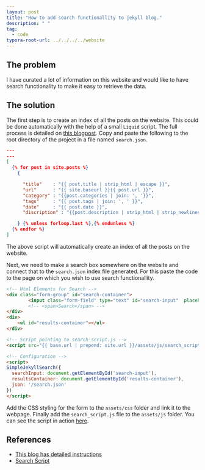```yaml
---
layout: post
title: "How to add search functionallity to jekyll blog."
description: " "
tag: 
  - code
typora-root-url: ../../../../website
---
```


## The problem

I have curated a lot of information on this website and would like to have search functionality to make it easy to retrieve the data.

## The solution

The first step is to create an index of all the posts on the website. This could be done automatically with the help of a small `Liquid` script. The full process is detailed on [this blogpost](https://blog.webjeda.com/instant-jekyll-search/). Copy and paste the following to the root directory of the project in a file named `search.json`.

```json
---
---
[
  {% for post in site.posts %}
    {

      "title"    : "{{ post.title | strip_html | escape }}",
      "url"      : "{{ site.baseurl }}{{ post.url }}",
      "category" : "{{post.categories | join: ', '}}",
      "tags"     : "{{ post.tags | join: ', ' }}",
      "date"     : "{{ post.date }}",
      "discription" : "{{post.description | strip_html | strip_newlines | escape }}"

    } {% unless forloop.last %},{% endunless %}
  {% endfor %}
]
```

The above script will automatically create an index of all the posts on the website.

Next, we need to make a search box somewhere on the website and connect that to the `search.json` index file generated. For this paste the code to the page on which you wish to use search functionallity.

```html
<!-- Html Elements for Search -->
<div class="form-group" id="search-container">
        <input class="form-field" type="text" id="search-input"  placeholder="Search">
        <!-- <span>Search</span> -->
</div>
<div>
    <ul id="results-container"></ul>
</div>

<!-- Script pointing to search-script.js -->
<script src="{{ base.url | prepend: site.url }}/assets/js/search_script.js" type="text/javascript"></script>

<!-- Configuration -->
<script>
SimpleJekyllSearch({
  searchInput: document.getElementById('search-input'),
  resultsContainer: document.getElementById('results-container'),
  json: '/search.json'
})
</script>
```

Add the CSS styling for the form to the `assets/css` folder and link it to the webpage. Finally add the `search_script.js` file to the `assets/js` folder. You can see the script in action [here](https://abhigupta.io/tags).

## References

- [This blog has detailed instructions](https://blog.webjeda.com/instant-jekyll-search/)
- [Search Script](https://raw.githubusercontent.com/christian-fei/Simple-Jekyll-Search/master/dest/simple-jekyll-search.min.js)
